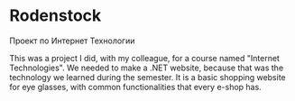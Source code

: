 # Rodenstock
Проект по Интернет Технологии

This was a project I did, with my colleague, for a course named "Internet Technologies". We needed to make a .NET website, because that was the technology we learned during the semester. It is a basic shopping website for eye glasses, with common functionalities that every e-shop has.
